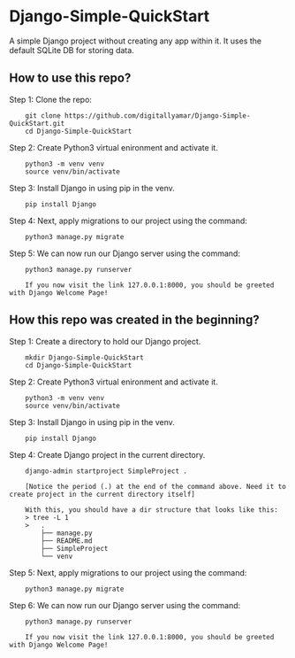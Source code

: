 # Django-Simple-QuickStart

A simple Django project without creating any app within it. It uses the default SQLite DB for storing data.

## How to use this repo?

Step 1: Clone the repo:
        
        git clone https://github.com/digitallyamar/Django-Simple-QuickStart.git
        cd Django-Simple-QuickStart

Step 2: Create Python3 virtual enironment and activate it.
        
        python3 -m venv venv
        source venv/bin/activate

Step 3: Install Django in using pip in the venv.
        
        pip install Django

Step 4: Next, apply migrations to our project using the command:
        
        python3 manage.py migrate

Step 5: We can now run our Django server using the command:
        
        python3 manage.py runserver

        If you now visit the link 127.0.0.1:8000, you should be greeted with Django Welcome Page!

## How this repo was created in the beginning?

Step 1: Create a directory to hold our Django project.
        
        mkdir Django-Simple-QuickStart
        cd Django-Simple-QuickStart

Step 2: Create Python3 virtual enironment and activate it.
        
        python3 -m venv venv
        source venv/bin/activate

Step 3: Install Django in using pip in the venv.
        
        pip install Django

Step 4: Create Django project in the current directory.
        
        django-admin startproject SimpleProject .

        [Notice the period (.) at the end of the command above. Need it to create project in the current directory itself]

        With this, you should have a dir structure that looks like this:
        > tree -L 1
        >   .
            ├── manage.py
            ├── README.md
            ├── SimpleProject
            └── venv

Step 5: Next, apply migrations to our project using the command:
        
        python3 manage.py migrate

Step 6: We can now run our Django server using the command:
        
        python3 manage.py runserver

        If you now visit the link 127.0.0.1:8000, you should be greeted with Django Welcome Page!
